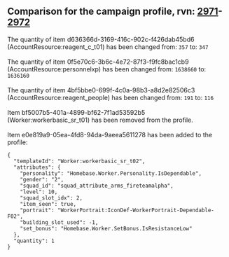 ## Comparison for the campaign profile, rvn: [2971](https://github.com/PRO100KatYT/FortniteProfileRevisions/tree/main/profiles/campaign/2971%20campaign.json)-[2972](https://github.com/PRO100KatYT/FortniteProfileRevisions/tree/main/profiles/campaign/2972%20campaign.json)

The quantity of item d636366d-3169-416c-902c-f426dab45bd6 (AccountResource:reagent_c_t01) has been changed from: `357` to: `347`
<br><br>
The quantity of item 0f5e70c6-3b6c-4e72-87f3-f9fc8bac1cb9 (AccountResource:personnelxp) has been changed from: `1638660` to: `1636160`
<br><br>
The quantity of item 4bf5bbe0-699f-4c0a-98b3-a8d2e82506c3 (AccountResource:reagent_people) has been changed from: `191` to: `116`
<br><br>
Item bf5007b5-401a-4899-bf62-7f1ad53592b5 (Worker:workerbasic_sr_t01) has been removed from the profile.
<br><br>
Item e0e819a9-05ea-4fd8-94da-9aeea5611278 has been added to the profile:

```
{
  "templateId": "Worker:workerbasic_sr_t02",
  "attributes": {
    "personality": "Homebase.Worker.Personality.IsDependable",
    "gender": "2",
    "squad_id": "squad_attribute_arms_fireteamalpha",
    "level": 10,
    "squad_slot_idx": 2,
    "item_seen": true,
    "portrait": "WorkerPortrait:IconDef-WorkerPortrait-Dependable-F02",
    "building_slot_used": -1,
    "set_bonus": "Homebase.Worker.SetBonus.IsResistanceLow"
  },
  "quantity": 1
}
```

<br><br>
